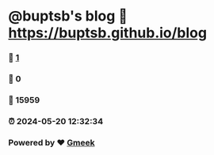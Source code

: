 # @buptsb's blog :link: https://buptsb.github.io/blog 
### :page_facing_up: [1](https://buptsb.github.io/blog/tag.html) 
### :speech_balloon: 0 
### :hibiscus: 15959 
### :alarm_clock: 2024-05-20 12:32:34 
### Powered by :heart: [Gmeek](https://github.com/Meekdai/Gmeek)
